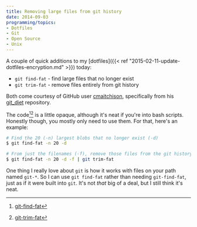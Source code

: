 ```yaml
---
title: Removing large files from git history
date: 2014-09-03
programming/topics:
- Dotfiles
- Git
- Open Source
- Unix
---
```

A couple of quick additions to my [dotfiles]({{< ref "2015-02-11-update-dotfiles-encryption.md" >}}) today:


* `git find-fat` - find large files that no longer exist
* `git trim-fat` - remove files entirely from git history


<!--more-->

Both come courtesy of GitHub user <a href="https://github.com/cmaitchison/">cmaitchison</a>, specifically from his <a href="https://github.com/cmaitchison/git_diet">git_diet</a> repository.

The code[^1][^2] is a little opaque, although it's neat if you're into bash scripts. Honestly though, you mostly only need to use them. For that, here's an example:

```bash
# Find the 20 (-n) largest blobs that no longer exist (-d)
$ git find-fat -n 20 -d

# From just the filenames (-f), remove those files from the git history
$ git find-fat -n 20 -d -f | git trim-fat
```

One thing I really love about `git` is how it works with files on your path named `git-*`. So I can use `git find-fat` rather than needing `git-find-fat`, just as if it were built into `git`. It's not *that* big of a deal, but I still think it's neat.

[^1]: <a href="https://github.com/jpverkamp/dotfiles/blob/master/bin/git-find-fat">git-find-fat</a>
[^2]: <a href="https://github.com/jpverkamp/dotfiles/blob/master/bin/git-trim-fat">git-trim-fat</a>